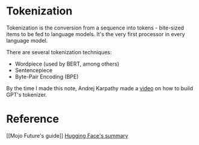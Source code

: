 # Tokenization

Tokenization is the conversion from a sequence into tokens - bite-sized items to be fed to language models. It's the very first processor in every language model.

There are several tokenization techniques: 
- Wordpiece (used by BERT, among others)
- Sentencepiece
- Byte-Pair Encoding (BPE)

By the time I made this note, Andrej Karpathy made a [video](https://www.youtube.com/watch?v=zduSFxRajkE) on how to build GPT's tokenizer.

# Reference
[[Mojo Future's guide]]
[Hugging Face's summary](https://huggingface.co/docs/transformers/tokenizer_summary)

